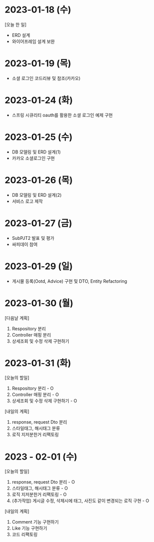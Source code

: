 # 2023-01-18 (수)

[오늘 한 일]

- ERD 설계
- 와이어프레임 설계 보완

# 2023-01-19 (목)

- 소셜 로그인 코드리뷰 및 참조(카카오)

# 2023-01-24 (화)

- 스프링 시큐리티 oauth를 활용한 소셜 로그인 예제 구현

# 2023-01-25 (수)

- DB 모델링 및 ERD 설계(1)
- 카카오 소셜로그인 구현

# 2023-01-26 (목)

- DB 모델링 및 ERD 설계(2)
- 서비스 로고 제작

# 2023-01-27 (금)

- SubPJT2 발표 및 평가
- 싸피데이 참여

# 2023-01-29 (일)

- 게시물 등록(Ootd, Advice) 구현 및 DTO, Entity Refactoring

# 2023-01-30 (월)

[다음날 계획]

1. Respository 분리
2. Controller 매핑 분리
3. 상세조회 및 수정 삭제 구현하기

# 2023-01-31 (화)

[오늘의 할일]

1. Respository 분리 - O
2. Controller 매핑 분리 - O
3. 상세조회 및 수정 삭제 구현하기 - O

[내일의 계획]

1. response, request Dto 분리
2. 스타일태그, 해시태그 분류
3. 로직 지저분한거 리팩토링

# 2023 - 02-01 (수)

[오늘의 할일]

1. response, request Dto 분리 - O
2. 스타일태그, 해시태그 분류 - O
3. 로직 지저분한거 리팩토링 - O
4. (추가작업) 게시글 수정, 삭제시에 태그, 사진도 같이 변경되는 로직 구현 - O

[내일의 계획]

1. Comment 기능 구현하기
2. Like 기능 구현하기
3. 코드 리팩토링
